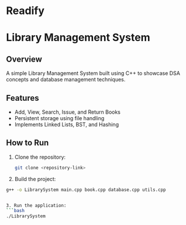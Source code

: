 # Readify
# Library Management System

## Overview
A simple Library Management System built using C++ to showcase DSA concepts and database management techniques.

## Features
- Add, View, Search, Issue, and Return Books
- Persistent storage using file handling
- Implements Linked Lists, BST, and Hashing

## How to Run
1. Clone the repository:
   ```bash
   git clone <repository-link>
2. Build the project:
  ```bash
  g++ -o LibrarySystem main.cpp book.cpp database.cpp utils.cpp


3. Run the application:
  ```bash
  ./LibrarySystem




